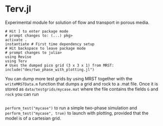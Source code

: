 # Terv.jl

Experimental module for solution of flow and transport in porous media.

```
# Hit ] to enter package mode
# prompt changes to: (...) pkg>
activate .
instantiate # First time dependency setup
# Hit backspace to leave package mode
# prompt changes to julia>
using Revise
using Terv
# Uses the dumped pico grid (3 x 3 x 1) from MRST:
include("dev/two_phase_with_plotting.jl")
```

You can dump more test grids by using MRST together with the `writeMRSTData.m` function that dumps a grid and rock to a .mat file. Once it is stored as `data/testgrids/mycase.mat` where the file contains the fields `G` and `rock` you can run 
```
```
`perform_test("mycase")` to run a simple two-phase simulation and `perform_test("mycase", true)` to launch with plotting, provided that the model is of a cartesian grid.

